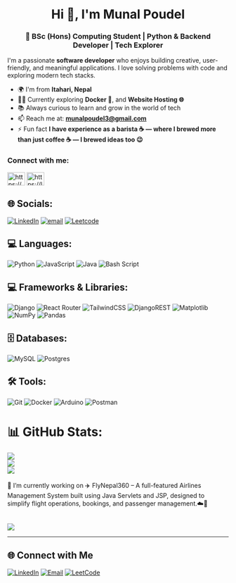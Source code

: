 <h1 align="center">Hi 👋, I'm Munal Poudel</h1>
<h3 align="center">🚀 BSc (Hons) Computing Student | Python & Backend Developer | Tech Explorer</h3>


I'm a passionate **software developer** who enjoys building creative, user-friendly, and meaningful applications. I love solving problems with code and exploring modern tech stacks.

- 🌍 I'm from **Itahari, Nepal**
- 👨‍💻 Currently exploring **Docker 🐳**, and **Website Hosting 🌐**
- 📚 Always curious to learn and grow in the world of tech
- 📫 Reach me at: **munalpoudel3@gmail.com**
- ⚡ Fun fact **I have experience as a barista ☕ — where I brewed more than just coffee ☕ — I brewed ideas too 😉**


<h3 align="left">Connect with me:</h3>
<p align="left">
<a href="https://linkedin.com/in/https://www.linkedin.com/in/munal-poudel-7b8954249/" target="blank"><img align="center" src="https://raw.githubusercontent.com/rahuldkjain/github-profile-readme-generator/master/src/images/icons/Social/linked-in-alt.svg" alt="https://www.linkedin.com/in/munal-poudel-7b8954249/" height="30" width="40" /></a>
<a href="https://www.leetcode.com/https://leetcode.com/u/munalpoudel/" target="blank"><img align="center" src="https://raw.githubusercontent.com/rahuldkjain/github-profile-readme-generator/master/src/images/icons/Social/leet-code.svg" alt="https://leetcode.com/u/munalpoudel/" height="30" width="40" /></a>
</p>

## 🌐 Socials:
[![LinkedIn](https://img.shields.io/badge/LinkedIn-%230077B5.svg?logo=linkedin&logoColor=white&width=150)](https://linkedin.com/in/munal-poudel-7b8954249/)
[![email](https://img.shields.io/badge/Email-D14836?logo=gmail&logoColor=white&width=150)](mailto:munalpoudel3@gmail.com)
[![Leetcode](https://img.shields.io/badge/LeetCode-FFA116?style=for-the-badge&logo=leetcode&logoColor=black&width=150&fontSize=12)](https://leetcode.com/u/munalpoudel/)
## 💻 Languages:
![Python](https://img.shields.io/badge/python-3670A0?style=for-the-badge&logo=python&logoColor=ffdd54)
![JavaScript](https://img.shields.io/badge/javascript-%23323330.svg?style=for-the-badge&logo=javascript&logoColor=%23F7DF1E) ![Java](https://img.shields.io/badge/java-%23ED8B00.svg?style=for-the-badge&logo=openjdk&logoColor=white) ![Bash Script](https://img.shields.io/badge/bash_script-%23121011.svg?style=for-the-badge&logo=gnu-bash&logoColor=white)
## 💻 Frameworks & Libraries:
![Django](https://img.shields.io/badge/django-%23092E20.svg?style=for-the-badge&logo=django&logoColor=white) ![React Router](https://img.shields.io/badge/React_Router-CA4245?style=for-the-badge&logo=react-router&logoColor=white) ![TailwindCSS](https://img.shields.io/badge/tailwindcss-%2338B2AC.svg?style=for-the-badge&logo=tailwind-css&logoColor=white) ![DjangoREST](https://img.shields.io/badge/DJANGO-REST-ff1709?style=for-the-badge&logo=django&logoColor=white&color=ff1709&labelColor=gray) ![Matplotlib](https://img.shields.io/badge/Matplotlib-%23ffffff.svg?style=for-the-badge&logo=Matplotlib&logoColor=black) ![NumPy](https://img.shields.io/badge/numpy-%23013243.svg?style=for-the-badge&logo=numpy&logoColor=white) ![Pandas](https://img.shields.io/badge/pandas-%23150458.svg?style=for-the-badge&logo=pandas&logoColor=white)
## 🗄️ Databases:
![MySQL](https://img.shields.io/badge/mysql-4479A1.svg?style=for-the-badge&logo=mysql&logoColor=white) ![Postgres](https://img.shields.io/badge/postgres-%23316192.svg?style=for-the-badge&logo=postgresql&logoColor=white)
## 🛠️ Tools:
![Git](https://img.shields.io/badge/git-%23F05033.svg?style=for-the-badge&logo=git&logoColor=white) ![Docker](https://img.shields.io/badge/docker-%230db7ed.svg?style=for-the-badge&logo=docker&logoColor=white) ![Arduino](https://img.shields.io/badge/-Arduino-00979D?style=for-the-badge&logo=Arduino&logoColor=white) ![Postman](https://img.shields.io/badge/Postman-FF6C37?style=for-the-badge&logo=postman&logoColor=white)



# 📊 GitHub Stats:
![](https://github-readme-stats.vercel.app/api?username=munal777&theme=dark&hide_border=false&include_all_commits=false&count_private=false)<br/>
![](https://nirzak-streak-stats.vercel.app/?user=munal777&theme=dark&hide_border=false)<br/>
![](https://github-readme-stats.vercel.app/api/top-langs/?username=munal777&theme=dark&hide_border=false&include_all_commits=false&count_private=false&layout=compact)
<br><br>
🔭 I’m currently working on ✈️ FlyNepal360 – A full-featured Airlines Management System built using Java Servlets and JSP, designed to simplify flight operations, bookings, and passenger management.☁️🛫<br>
<br>

[![](https://visitcount.itsvg.in/api?id=munal777&icon=0&color=0)](https://visitcount.itsvg.in)

---

## 🌐 Connect with Me

[![LinkedIn](https://img.shields.io/badge/LinkedIn-%230077B5.svg?logo=linkedin&logoColor=white)](https://linkedin.com/in/munal-poudel-7b8954249/)
[![Email](https://img.shields.io/badge/Email-D14836?logo=gmail&logoColor=white)](mailto:munalpoudel3@gmail.com)
[![LeetCode](https://img.shields.io/badge/LeetCode-FFA116.svg?logo=leetcode&logoColor=black)](https://leetcode.com/u/munalpoudel/)

<!-- Proudly created with GPRM ( https://gprm.itsvg.in ) -->

